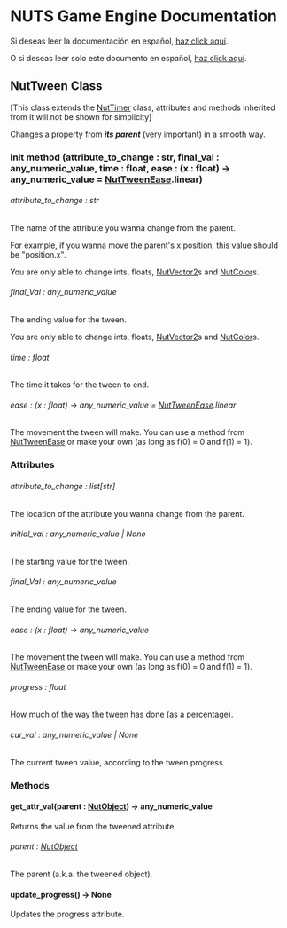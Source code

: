 # NUTS Game Engine Documentation

Si deseas leer la documentación en español, [haz click aquí](/DOCUMENTATION_Ñ/INDEX.md).

O si deseas leer solo este documento en español, [haz click aquí](/DOCUMENTATION_Ñ/FILES/NUTTWEEN.md).

## NutTween Class

[This class extends the [NutTimer](/DOCUMENTATION/FILES/NUTTIMER.md) class, attributes and methods inherited from it will not be shown for simplicity]

Changes a property from ___its parent___ (very important) in a smooth way.

### init method (attribute_to_change : str, final_val : any_numeric_value, time : float, ease : (x : float) -> any_numeric_value = [NutTweenEase](/DOCUMENTATION/FILES/NUTTWEENEASE.md).linear)

###### attribute_to_change : str

The name of the attribute you wanna change from the parent.

For example, if you wanna move the parent's x position, this value should be "position.x".

You are only able to change ints, floats, [NutVector2](/DOCUMENTATION/FILES/NUTVECTOR2.md)s and [NutColor](/DOCUMENTATION/FILES/NUTCOLOR.md)s.

###### final_Val : any_numeric_value

The ending value for the tween.

You are only able to change ints, floats, [NutVector2](/DOCUMENTATION/FILES/NUTVECTOR2.md)s and [NutColor](/DOCUMENTATION/FILES/NUTCOLOR.md)s.

###### time : float

The time it takes for the tween to end.

###### ease : (x : float) -> any_numeric_value = [NutTweenEase](/DOCUMENTATION/FILES/NUTTWEENEASE.md).linear

The movement the tween will make. You can use a method from [NutTweenEase](/DOCUMENTATION/FILES/NUTTWEENEASE.md) or make your own (as long as f(0) = 0 and f(1) = 1).

### Attributes

###### attribute_to_change : list[str]

The location of the attribute you wanna change from the parent.

###### initial_val : any_numeric_value | None

The starting value for the tween.

###### final_Val : any_numeric_value

The ending value for the tween.

###### ease : (x : float) -> any_numeric_value

The movement the tween will make. You can use a method from [NutTweenEase](/DOCUMENTATION/FILES/NUTTWEENEASE.md) or make your own (as long as f(0) = 0 and f(1) = 1).

###### progress : float

How much of the way the tween has done (as a percentage).

###### cur_val : any_numeric_value | None

The current tween value, according to the tween progress.

### Methods

#### get_attr_val(parent : [NutObject](/DOCUMENTATION/FILES/NUTOBJECT.md)) -> any_numeric_value

Returns the value from the tweened attribute.

###### parent : [NutObject](/DOCUMENTATION/FILES/NUTOBJECT.md)

The parent (a.k.a. the tweened object).

#### update_progress() -> None

Updates the progress attribute.